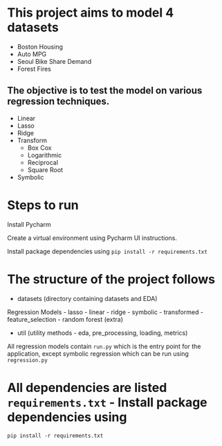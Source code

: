 # This project aims to model 4 datasets
- Boston Housing
- Auto MPG
- Seoul Bike Share Demand
- Forest Fires

## The objective is to test the model on various regression techniques.
- Linear
- Lasso
- Ridge
- Transform
    - Box Cox
    - Logarithmic
    - Reciprocal
    - Square Root
- Symbolic 

# Steps to run
Install Pycharm

Create a virtual environment using Pycharm UI instructions. 

Install package dependencies using
`pip install -r requirements.txt`

# The structure of the project follows
- datasets (directory containing datasets and EDA)

Regression Models
    - lasso
    - linear
    - ridge
    - symbolic
    - transformed
    - feature_selection
    - random forest (extra)

- util (utility methods - eda, pre_processing, loading, metrics)

All regression models contain `run.py` which is the entry point for the application, except symbolic regression which can be run using `regression.py`

# All dependencies are listed `requirements.txt` - Install package dependencies using
`pip install -r requirements.txt`